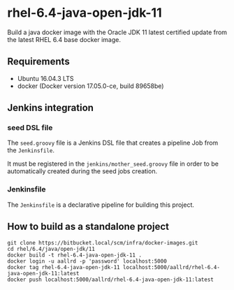 # rhel-6.4-java-open-jdk-11

Build a java docker image with the Oracle JDK 11 latest certified update from the latest RHEL 6.4 base docker image.

## Requirements

- Ubuntu 16.04.3 LTS
- docker (Docker version 17.05.0-ce, build 89658be)

## Jenkins integration

### seed DSL file

The `seed.groovy` file is a Jenkins DSL file that creates a pipeline Job from the `Jenkinsfile`.

It must be registered in the `jenkins/mother_seed.groovy` file in order to be automatically created during the seed jobs creation. 

### Jenkinsfile

The `Jenkinsfile` is a declarative pipeline for building this project.

## How to build as a standalone project

    git clone https://bitbucket.local/scm/infra/docker-images.git
    cd rhel/6.4/java/open-jdk/11
    docker build -t rhel-6.4-java-open-jdk-11 .
    docker login -u aallrd -p 'password' localhost:5000
    docker tag rhel-6.4-java-open-jdk-11 localhost:5000/aallrd/rhel-6.4-java-open-jdk-11:latest
    docker push localhost:5000/aallrd/rhel-6.4-java-open-jdk-11:latest
